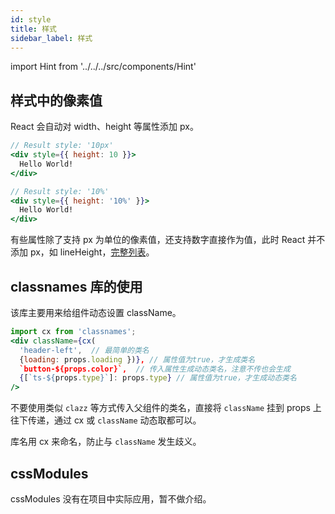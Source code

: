 ```yaml
---
id: style
title: 样式
sidebar_label: 样式
---
```


import Hint from '../../../src/components/Hint'

## 样式中的像素值

<Hint type="tip">React 会自动对 width、height 等属性添加 px。</Hint>


```jsx
// Result style: '10px'
<div style={{ height: 10 }}>
  Hello World!
</div>

// Result style: '10%'
<div style={{ height: '10%' }}>
  Hello World!
</div>
```

<Hint type="warning">有些属性除了支持 px 为单位的像素值，还支持数字直接作为值，此时 React 并不添加 px，如 lineHeight，[完整列表](https://github.com/facebook/react/blob/4131af3e4bf52f3a003537ec95a1655147c81270/src/renderers/dom/shared/CSSProperty.js#L15-L59)。</Hint>


## classnames 库的使用

该库主要用来给组件动态设置 className。

```jsx
import cx from 'classnames';
<div className={cx(
  'header-left',  // 最简单的类名
  {loading: props.loading })}, // 属性值为true，才生成类名
  `button-${props.color}`,  // 传入属性生成动态类名，注意不传也会生成
  {[`ts-${props.type}`]: props.type} // 属性值为true，才生成动态类名
/>
```

<Hint type="best">不要使用类似 `clazz` 等方式传入父组件的类名，直接将 `className` 挂到 props 上往下传递，通过 cx 或 `className` 动态取都可以。</Hint>

<Hint type="best">库名用 cx 来命名，防止与 `className` 发生歧义。</Hint>


## cssModules

cssModules 没有在项目中实际应用，暂不做介绍。
